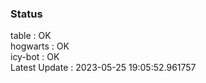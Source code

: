 ### Status


table : OK  
hogwarts : OK  
icy-bot : OK  
Latest Update : 2023-05-25 19:05:52.961757
